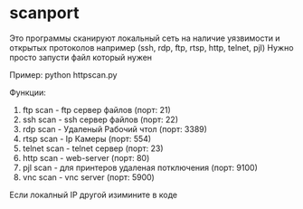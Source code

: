 # scanport
Это программы сканируют локальный сеть на наличие уязвимости и открытых протоколов например (ssh, rdp, ftp, rtsp, http, telnet, pjl) 
Нужно просто запусти файл который нужен

Пример:  python httpscan.py


Функции:

1. ftp scan - ftp сервер файлов (порт: 21)
2. ssh scan - ssh сервер файлов (порт: 22)
3. rdp scan - Удаленый Рабочий чтол (порт: 3389)
4. rtsp scan - Ip Камеры (порт: 554)
5. telnet scan - telnet сервер (порт: 23)
6. http scan - web-server (порт: 80)
7. pjl scan - для принтеров удаленая потключения (порт: 9100)
8. vnc scan - vnc server (порт: 5900)

Если локалный IP другой изимините в коде
